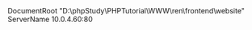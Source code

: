 <VirtualHost _default_:80>
DocumentRoot "D:\phpStudy\PHPTutorial\WWW\ren\frontend\website"
ServerName 10.0.4.60:80
</VirtualHost>
